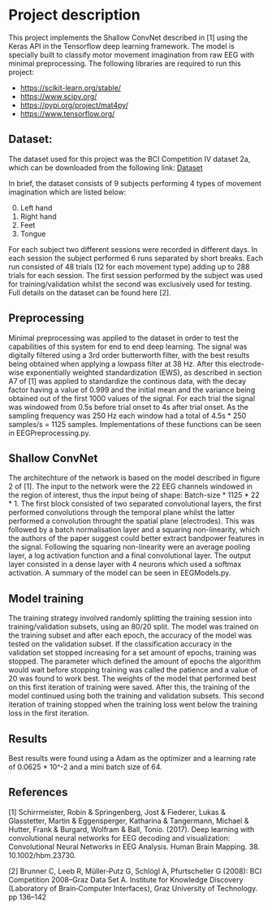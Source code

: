 
# **Project description**

This project implements the Shallow ConvNet described in [1] using the Keras API in the Tensorflow deep learning framework. The model is specially built to classify motor movement imagination from raw EEG with minimal preprocessing. The following libraries are required to run this project:

- https://scikit-learn.org/stable/
- https://www.scipy.org/
- https://pypi.org/project/mat4py/
- https://www.tensorflow.org/


## Dataset:

The dataset used for this project was the BCI Competition IV dataset 2a, which can be downloaded from the following link: [Dataset](http://bnci-horizon-2020.eu/database/data-sets)

In brief, the dataset consists of 9 subjects performing 4 types of movement imagination which are listed below:

0.	Left hand
1.	Right hand
2.	Feet
3.	Tongue

For each subject two different sessions were recorded in different days. In each session the subject performed 6 runs separated by short breaks. Each run consisted of 48 trials (12 for each movement type) adding up to 288 trials for each session. The first session performed by the subject was used for training/validation whilst the second was exclusively used for testing. Full details on the dataset can be found here [2].

## Preprocessing

Minimal preprocessing was applied to the dataset in order to test the capabilities of this system for end to end deep learning. The signal was digitally filtered using a 3rd order butterworth filter, with the best results being obtained when applying a lowpass filter at 38 Hz. After this electrode-wise exponentially weighted standardization (EWS), as described in section A7 of [1] was applied to standardize the continous data, with the decay factor having a value of 0.999 and the initial mean and the variance being obtained out of the first 1000 values of the signal. For each trial the signal was windowed from 0.5s before trial onset to 4s after trial onset. As the sampling frequency was 250 Hz each window had a total of 4.5s * 250 samples/s = 1125 samples. Implementations of these functions can be seen in EEGPreprocessing.py.

## Shallow ConvNet

The architechture of the network is based on the model described in figure 2 of [1]. The input to the network were the 22 EEG channels windowed in the region of interest, thus the input being of shape: Batch-size * 1125 * 22 * 1. The first block  consisted of two separated convolutional layers, the first performed convolutions through the temporal plane whilst the latter performed a convolution throught the spatial plane (electrodes). This was followed by a batch normalisation layer and a squaring non-linearity, which the authors of the paper suggest could better extract bandpower features in the signal. Following the squaring non-linearity were an average pooling layer, a log activation function and a final convolutional layer. The output layer consisted in a dense layer with 4 neurons which used a softmax activation. A summary of the model can be seen in EEGModels.py.

## Model training 

The training strategy involved randomly splitting the training session into training/validation subsets, using an 80/20 split. The model was trained on the training subset and after each epoch, the accuracy of the model was tested on the validation subset. If the classification accuracy in the validation set stopped increasing for a set amount of epochs, training was stopped. The parameter which defined the amount of epochs the algorithm would wait before stopping training was called the patience and a value of 20 was found to work best. The weights of the model that performed best on this first iteration of training were saved. After this, the training of the model continued using both the training and validation subsets. This second iteration of training stopped when the training loss went below the training loss in the first iteration.

## Results 


Best results were found using a Adam as the optimizer and a learning rate of 0.0625 * 10^-2 and a mini batch size of 64. 



## References

[1] Schirrmeister, Robin & Springenberg, Jost & Fiederer, Lukas & Glasstetter, Martin & Eggensperger, Katharina & Tangermann, Michael & Hutter, Frank & Burgard, Wolfram & Ball, Tonio. (2017). Deep learning with convolutional neural networks for EEG decoding and visualization: Convolutional Neural Networks in EEG Analysis. Human Brain Mapping. 38. 10.1002/hbm.23730. 

[2] Brunner C, Leeb R, Müller‐Putz G, Schlögl A, Pfurtscheller G (2008): BCI Competition 2008–Graz Data Set A. Institute for Knowledge Discovery (Laboratory of Brain‐Computer Interfaces), Graz University of Technology. pp 136–142



